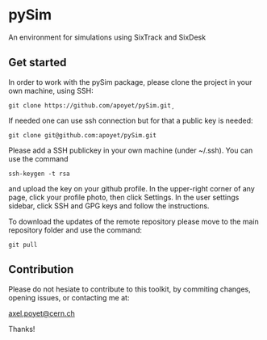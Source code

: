 # pySim
An environment for simulations using SixTrack and SixDesk


## Get started
In order to work with the pySim package, please clone the project in your own machine, using SSH:
```
git clone https://github.com/apoyet/pySim.git¸
```

If needed one can use ssh connection but for that a public key is needed:

```
git clone git@github.com:apoyet/pySim.git
```

Please add a SSH publickey in your own machine (under ~/.ssh). You can use the command 

```
ssh-keygen -t rsa
```

and upload the key on your github profile. In the upper-right corner of any page, click your profile photo, then click Settings. In the user settings sidebar, click SSH and GPG keys and follow the instructions.

To download the updates of the remote repository please move to the main repository folder and use the command:

```
git pull
```


## Contribution

Please do not hesiate to contribute to this toolkit, by commiting changes, opening issues, or contacting me at: 

axel.poyet@cern.ch


Thanks! 
